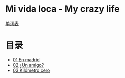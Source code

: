 # Mi vida loca - My crazy life

[单词表](word-list.md)

# 目录

- [01 En madrid](notes/episodio-01.md)
- [02 ¿Un amigo?](notes/episodio-02.md)
- [03 Kilómetro cero](notes/episodio-03.md)
